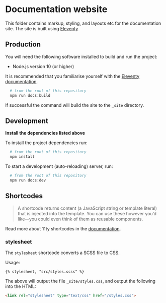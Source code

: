 # Documentation website

This folder contains markup, styling, and layouts etc for the documentation site. The site is built using [Eleventy](https://www.11ty.dev/docs/)

## Production

You will need the following software installed to build and run the project:

- Node.js version 10 (or higher)

It is recommended that you familiarise yourself with the [Eleventy documentation](https://www.11ty.dev/docs/).

```bash
  # from the root of this repository
  npm run docs:build
```

If successful the command will build the site to the `_site` directory.

## Development

**Install the dependencies listed above**

To install the project dependencies run:

```bash
  # from the root of this repository
  npm install
```

To start a development (auto-reloading) server, run:

```bash
  # from the root of this repository
  npm run docs:dev
```

## Shortcodes

> A shortcode returns content (a JavaScript string or template literal) that is injected into the template. You can use these however you’d like—you could even think of them as reusable components.

Read more about 11ty shortcodes in the [documentation](https://www.11ty.dev/docs/shortcodes/).

### stylesheet

The `stylesheet` shortcode converts a SCSS file to CSS.

Usage:

```nunjucks
{% stylesheet, "src/styles.scss" %}
```

The above will output the file `_site/styles.css`, and output the following into the HTML:

```html
<link rel="stylesheet" type="text/css" href="/styles.css">
```
